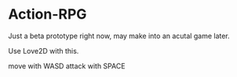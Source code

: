 # Action-RPG
Just a beta prototype right now, may make into an acutal game later.

Use Love2D with this.

move with WASD
attack with SPACE
